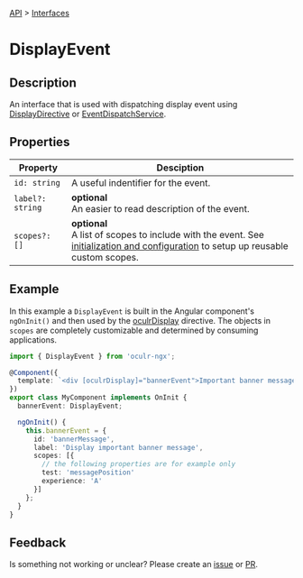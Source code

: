 [API](./README.md) > [Interfaces](./README.md#Interfaces)

# DisplayEvent

## Description

An interface that is used with dispatching display event using [DisplayDirective](./display-directive.md) or [EventDispatchService]().

## Properties

| Property         | Desciption                                                                                                                                  |
| ---------------- | ------------------------------------------------------------------------------------------------------------------------------------------- |
| `id: string`     | A useful indentifier for the event.                                                                                                         |
| `label?: string` | **optional** </br> An easier to read description of the event.                                                                              |
| `scopes?: []`    | **optional** </br> A list of scopes to include with the event. See [initialization and configuration]() to setup up reusable custom scopes. |

## Example

In this example a `DisplayEvent` is built in the Angular component's `ngOnInit()` and then used by the [oculrDisplay](display-directive.md) directive. The objects in `scopes` are completely customizable and determined by consuming applications.

```typescript
import { DisplayEvent } from 'oculr-ngx';

@Component({
  template: `<div [oculrDisplay]="bannerEvent">Important banner message</div>`,
})
export class MyComponent implements OnInit {
  bannerEvent: DisplayEvent;

  ngOnInit() {
    this.bannerEvent = {
      id: 'bannerMessage',
      label: 'Display important banner message',
      scopes: [{
        // the following properties are for example only
        test: 'messagePosition'
        experience: 'A'
      }]
    };
  }
}
```

## Feedback

Is something not working or unclear? Please create an [issue](https://github.com/Progressive/oculr-ngx/issues/new/choose) or [PR](https://github.com/Progressive/oculr-ngx/blob/main/CONTRIBUTING.md).
